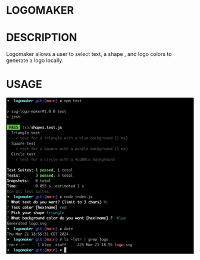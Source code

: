 # LOGOMAKER


# DESCRIPTION
Logomaker allows a user to select text, a shape , and logo colors to generate a logo locally. 


# USAGE

![Alt text](images/screenshot.png?raw=true "LOGOMAKER")





